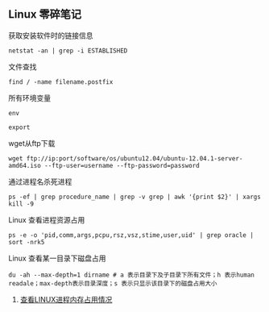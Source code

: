 ## Linux 零碎笔记

获取安装软件时的链接信息

``` shell
netstat -an | grep -i ESTABLISHED
```

文件查找

``` shell
find / -name filename.postfix
```

所有环境变量

``` shell
env
```

``` shell
export
```

wget从ftp下载

``` shell
wget ftp://ip:port/software/os/ubuntu12.04/ubuntu-12.04.1-server-amd64.iso --ftp-user=username --ftp-password=password
```

通过进程名杀死进程

``` shell
ps -ef | grep procedure_name | grep -v grep | awk '{print $2}' | xargs kill -9
```

Linux 查看进程资源占用

``` shell
ps -e -o 'pid,comm,args,pcpu,rsz,vsz,stime,user,uid' | grep oracle |  sort -nrk5
```

Linux 查看某一目录下磁盘占用

``` shell
du -ah --max-depth=1 dirname # a 表示目录下及子目录下所有文件；h 表示human readale；max-depth表示目录深度；s 表示只显示该目录下的磁盘占用大小
```

1. [查看LINUX进程内存占用情况](https://www.cnblogs.com/gaojun/p/3406096.html)
